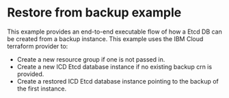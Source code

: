 # Restore from backup example

This example provides an end-to-end executable flow of how a Etcd DB can be created from a backup instance. This example uses the IBM Cloud terraform provider to:

- Create a new resource group if one is not passed in.
- Create a new ICD Etcd database instance if no existing backup crn is provided.
- Create a restored ICD Etcd database instance pointing to the backup of the first instance.
